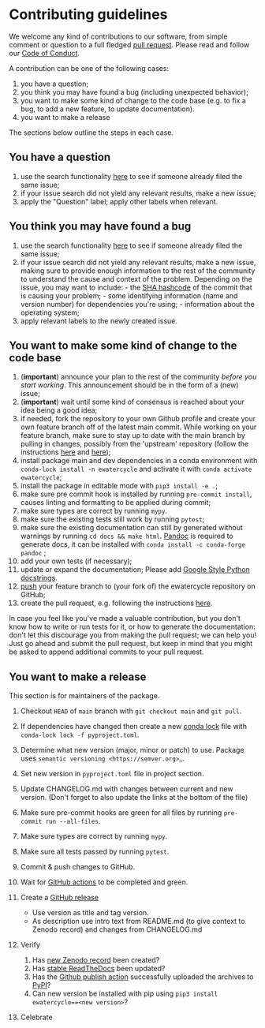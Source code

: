 # Contributing guidelines

We welcome any kind of contributions to our software, from simple
comment or question to a full fledged [pull
request](https://help.github.com/articles/about-pull-requests/). Please
read and follow our [Code of Conduct](CODE_OF_CONDUCT.md).

A contribution can be one of the following cases:

1. you have a question;
2. you think you may have found a bug (including unexpected behavior);
3. you want to make some kind of change to the code base (e.g. to fix a
    bug, to add a new feature, to update documentation).
4. you want to make a release

The sections below outline the steps in each case.

## You have a question

1. use the search functionality
    [here](https://github.com/eWaterCycle/ewatercycle/issues) to see if
    someone already filed the same issue;
2. if your issue search did not yield any relevant results, make a new
    issue;
3. apply the \"Question\" label; apply other labels when relevant.

## You think you may have found a bug

1. use the search functionality
    [here](https://github.com/eWaterCycle/ewatercycle/issues) to see if
    someone already filed the same issue;
2. if your issue search did not yield any relevant results, make a new
    issue, making sure to provide enough information to the rest of the
    community to understand the cause and context of the problem.
    Depending on the issue, you may want to include: - the [SHA
    hashcode](https://help.github.com/articles/autolinked-references-and-urls/#commit-shas)
    of the commit that is causing your problem; - some identifying
    information (name and version number) for dependencies you\'re
    using; - information about the operating system;
3. apply relevant labels to the newly created issue.

## You want to make some kind of change to the code base

1. (**important**) announce your plan to the rest of the community
    *before you start working*. This announcement should be in the form
    of a (new) issue;
2. (**important**) wait until some kind of consensus is reached about
    your idea being a good idea;
3. if needed, fork the repository to your own Github profile and create
    your own feature branch off of the latest main commit. While working
    on your feature branch, make sure to stay up to date with the main
    branch by pulling in changes, possibly from the \'upstream\'
    repository (follow the instructions
    [here](https://help.github.com/articles/configuring-a-remote-for-a-fork/)
    and [here](https://help.github.com/articles/syncing-a-fork/));
4. install package main and dev dependencies in a conda environment with
    `conda-lock install -n ewatercycle` and activate it with `conda activate ewatercycle`;
4. install the package in editable mode with
    `pip3 install -e .`;
4. make sure pre commit hook is installed by running `pre-commit install`, causes linting and formatting to be applied during commit;
5. make sure types are correct by running ``mypy``.
6. make sure the existing tests still work by running `pytest`;
7. make sure the existing documentation can still by generated without
    warnings by running `cd docs && make html`. [Pandoc](https://pandoc.org/) is required to generate docs, it can be installed with ``conda install -c conda-forge pandoc`` ;
8. add your own tests (if necessary);
9. update or expand the documentation; Please add [Google Style Python
    docstrings](https://google.github.io/styleguide/pyguide.html#38-comments-and-docstrings).
10. [push](http://rogerdudler.github.io/git-guide/) your feature branch
    to (your fork of) the ewatercycle repository on GitHub;
11. create the pull request, e.g. following the instructions
    [here](https://help.github.com/articles/creating-a-pull-request/).

In case you feel like you\'ve made a valuable contribution, but you
don\'t know how to write or run tests for it, or how to generate the
documentation: don\'t let this discourage you from making the pull
request; we can help you! Just go ahead and submit the pull request, but
keep in mind that you might be asked to append additional commits to
your pull request.

## You want to make a release

This section is for maintainers of the package.

1. Checkout ``HEAD`` of ``main`` branch with ``git checkout main`` and ``git pull``.
2. If dependencies have changed then create a new [conda lock](https://conda.github.io/conda-lock/) file with ``conda-lock lock -f pyproject.toml``.
3. Determine what new version (major, minor or patch) to use. Package uses `semantic versioning <https://semver.org>`_.
4. Set new version in ``pyproject.toml`` file in project section.
5. Update CHANGELOG.md with changes between current and new version. (Don't forget to also update the links at the bottom of the file)
6. Make sure pre-commit hooks are green for all files by running ``pre-commit run --all-files``.
7. Make sure types are correct by running ``mypy``.
8. Make sure all tests passed by running ``pytest``.
9. Commit & push changes to GitHub.
10. Wait for [GitHub
    actions](https://github.com/eWaterCycle/ewatercycle/actions?query=branch%3Amain+)
    to be completed and green.

11. Create a [GitHub release](https://github.com/eWaterCycle/ewatercycle/releases/new)

    - Use version as title and tag version.
    - As description use intro text from README.md (to give context to
        Zenodo record) and changes from CHANGELOG.md

12. Verify

    1. Has [new Zenodo
        record](https://zenodo.org/search?page=1&size=20&q=ewatercycle)
        been created?
    2. Has [stable
        ReadTheDocs](https://ewatercycle.readthedocs.io/en/stable/) been
        updated?
    3. Has the [Github publish action](https://github.com/eWaterCycle/ewatercycle/actions/workflows/python-publish.yml)
        successfully uploaded the archives to [PyPI](https://pypi.org/project/ewatercycle/)?
    4. Can new version be installed with pip using
        `pip3 install ewatercycle==<new version>`?

13. Celebrate
